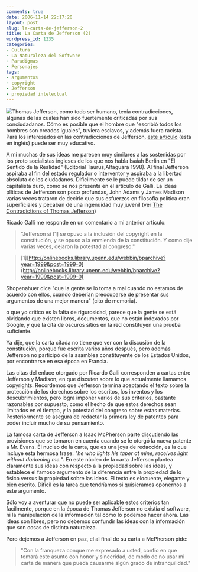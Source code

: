 ```yaml
---
comments: true
date: 2006-11-14 22:17:20
layout: post
slug: la-carta-de-jefferson-2
title: La Carta de Jefferson (2)
wordpress_id: 1235
categories:
- Cultura
- La Naturaleza del Software
- Paradigmas
- Personajes
tags:
- argumentos
- copyright
- Jefferson
- propiedad intelectual
---
```


[![](http://www.lnds.net/blog/wp-content/uploads/2011/01/180px-Thomas_Jefferson_rev.jpg)](http://www.lnds.net/blog/wp-content/uploads/2011/01/180px-Thomas_Jefferson_rev.jpg)Thomas Jefferson, como todo ser humano, tenía contradicciones, algunas de las cuales han sido fuertemente criticadas por sus conciudadanos. Cómo es posible que el hombre que "escribió todos los hombres son creados iguales", tuviera esclavos, y además fuera racista. Para los interesados en las contradicciones de Jefferson, [este artículo](http://memory.loc.gov/ammem/collections/jefferson_papers/mtjessay1.html) (está en inglés) puede ser muy educativo.

A mí muchas de sus ideas me parecen muy similares a las sostenidas por los proto socialistas ingleses de los que nos habla Isaiah Berlin en "El Sentido de la Realidad" (Editorial Taurus,Alfaguara 1998). Al final Jefferson aspiraba al fin del estado regulador o interventor y aspiraba a la libertad absoluta de los ciudadanos. Dificilmente se le puede tildar de ser un capitalista duro, como se nos presenta en el artículo de Galli. La ideas plíticas de Jefferson son poco profundas, John Adams y James Madison varias veces trataron de decirle que sus esfuerzos en filosofía política eran superficiales y pecaban de una ingenuidad muy juvenil (ver [The Contradictions of Thomas Jefferson](http://memory.loc.gov/ammem/collections/jefferson_papers/mtjessay1.html))

Ricado Galli me responde en un comentario a mi anterior artículo:


> "Jefferson sí [1] se opuso a la inclusión del copyright en la constitución, y se opuso a la enmienda de la constitución. Y como dije varias veces, dejaron la potestad al congreso."




> [1][http://onlinebooks.library.upenn.edu/webbin/bparchive?year=1999&post=1999-0](http://onlinebooks.library.upenn.edu/webbin/bparchive?year=1999&post=1999-0)


Shopenahuer dice "que la gente se lo toma a mal cuando no estamos de acuerdo con ellos, cuando deberían preocuparse de presentar sus argumentos de una mejor manera" (cito de memoria).

o que yo critico es la falta de rigurosidad, parece que la gente se está olvidando que existen libros, documentos, que no están indexados por Google, y que la cita de oscuros sitios en la red constituyen una prueba suficiente.

Ya dije, que la carta citada no tiene que ver con la discusión de la constitución, porque fue escrita varios años después, pero además Jefferson no participó de la asamblea constituyente de los Estados Unidos, por encontrarse en esa época en Francia.

Las citas del enlace otorgado por Ricardo Galli corresponden a cartas entre Jefferson y Madison, en que discuten sobre lo que actualmente llamamos copyrights. Recordemos que Jefferson termina aceptando el texto sobre la protección de los derechos sobre los escritos, los inventos y los descubrimientos, pero logra imponer varios de sus criterios, bastante razonables por supuesto, como el hecho de que estos derechos sean limitados en el tiempo, y la potestad del congreso sobre estas materias. Posteriormente se asegura de redactar la primera ley de patentes para poder incluir mucho de su pensamiento.

La famosa carta de Jefferson a Isaac McPherson parte discutiendo las provisiones que se tomaron en cuenta cuando se le otorgó la nueva patente a Mr. Evans. El nucleo de la carta, que es una joya de redacción, es la que incluye esta hermosa frase: _"he who lights his taper at mine, receives light without darkening me."_.
En este núcleo de la carta Jefferson plantea claramente sus ideas con respecto a la propiedad sobre las ideas, y establece el famoso argumento de la diferencia entre la propiedad de lo físico versus la propiedad sobre las ideas.
El texto es elocuente, elegante y bien escrito. Dificil es la tarea que tendríamos si quisieramos oponernos a este argumento.

Sólo voy a aventurar que no puede ser aplicable estos criterios tan facilmente, porque en la época de Thomas Jefferson no existía el software, ni la manipulación de la información tal como lo podemos hacer ahora. Las ideas son libres, pero no debemos confundir las ideas con la información que son cosas de distinta naturaleza.

Pero dejemos a Jefferson en paz, el al final de su carta a McPherson pide:


> "Con la franqueza conque me expresado a usted, confío en que tomará este asunto con honor y sinceridad, de modo de no usar mi carta de manera que pueda causarme algún grado de intranquilidad."
